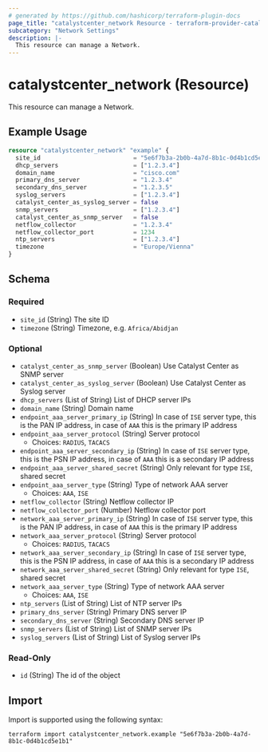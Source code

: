 ```yaml
---
# generated by https://github.com/hashicorp/terraform-plugin-docs
page_title: "catalystcenter_network Resource - terraform-provider-catalystcenter"
subcategory: "Network Settings"
description: |-
  This resource can manage a Network.
---
```


# catalystcenter_network (Resource)

This resource can manage a Network.

## Example Usage

```terraform
resource "catalystcenter_network" "example" {
  site_id                          = "5e6f7b3a-2b0b-4a7d-8b1c-0d4b1cd5e1b1"
  dhcp_servers                     = ["1.2.3.4"]
  domain_name                      = "cisco.com"
  primary_dns_server               = "1.2.3.4"
  secondary_dns_server             = "1.2.3.5"
  syslog_servers                   = ["1.2.3.4"]
  catalyst_center_as_syslog_server = false
  snmp_servers                     = ["1.2.3.4"]
  catalyst_center_as_snmp_server   = false
  netflow_collector                = "1.2.3.4"
  netflow_collector_port           = 1234
  ntp_servers                      = ["1.2.3.4"]
  timezone                         = "Europe/Vienna"
}
```

<!-- schema generated by tfplugindocs -->
## Schema

### Required

- `site_id` (String) The site ID
- `timezone` (String) Timezone, e.g. `Africa/Abidjan`

### Optional

- `catalyst_center_as_snmp_server` (Boolean) Use Catalyst Center as SNMP server
- `catalyst_center_as_syslog_server` (Boolean) Use Catalyst Center as Syslog server
- `dhcp_servers` (List of String) List of DHCP server IPs
- `domain_name` (String) Domain name
- `endpoint_aaa_server_primary_ip` (String) In case of `ISE` server type, this is the PAN IP address, in case of `AAA` this is the primary IP address
- `endpoint_aaa_server_protocol` (String) Server protocol
  - Choices: `RADIUS`, `TACACS`
- `endpoint_aaa_server_secondary_ip` (String) In case of `ISE` server type, this is the PSN IP address, in case of `AAA` this is a secondary IP address
- `endpoint_aaa_server_shared_secret` (String) Only relevant for type `ISE`, shared secret
- `endpoint_aaa_server_type` (String) Type of network AAA server
  - Choices: `AAA`, `ISE`
- `netflow_collector` (String) Netflow collector IP
- `netflow_collector_port` (Number) Netflow collector port
- `network_aaa_server_primary_ip` (String) In case of `ISE` server type, this is the PAN IP address, in case of `AAA` this is the primary IP address
- `network_aaa_server_protocol` (String) Server protocol
  - Choices: `RADIUS`, `TACACS`
- `network_aaa_server_secondary_ip` (String) In case of `ISE` server type, this is the PSN IP address, in case of `AAA` this is a secondary IP address
- `network_aaa_server_shared_secret` (String) Only relevant for type `ISE`, shared secret
- `network_aaa_server_type` (String) Type of network AAA server
  - Choices: `AAA`, `ISE`
- `ntp_servers` (List of String) List of NTP server IPs
- `primary_dns_server` (String) Primary DNS server IP
- `secondary_dns_server` (String) Secondary DNS server IP
- `snmp_servers` (List of String) List of SNMP server IPs
- `syslog_servers` (List of String) List of Syslog server IPs

### Read-Only

- `id` (String) The id of the object

## Import

Import is supported using the following syntax:

```shell
terraform import catalystcenter_network.example "5e6f7b3a-2b0b-4a7d-8b1c-0d4b1cd5e1b1"
```
